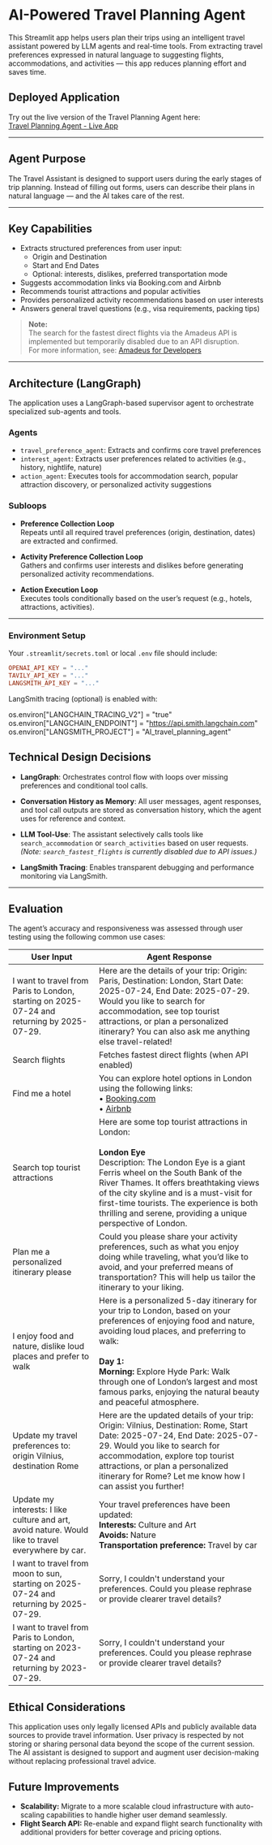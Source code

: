 # AI-Powered Travel Planning Agent

This Streamlit app helps users plan their trips using an intelligent travel assistant powered by LLM agents and real-time tools. From extracting travel preferences expressed in natural language to suggesting flights, accommodations, and activities — this app reduces planning effort and saves time.

## Deployed Application

Try out the live version of the Travel Planning Agent here:  
[Travel Planning Agent - Live App](https://travelaiagent-qvsgksxgdshpzv7wkfimvl.streamlit.app/)

---

## Agent Purpose

The Travel Assistant is designed to support users during the early stages of trip planning. Instead of filling out forms, users can describe their plans in natural language — and the AI takes care of the rest.

---

## Key Capabilities

- Extracts structured preferences from user input:
  - Origin and Destination  
  - Start and End Dates  
  - Optional: interests, dislikes, preferred transportation mode
- Suggests accommodation links via Booking.com and Airbnb
- Recommends tourist attractions and popular activities
- Provides personalized activity recommendations based on user interests
- Answers general travel questions (e.g., visa requirements, packing tips)

> **Note:**  
> The search for the fastest direct flights via the Amadeus API is implemented but temporarily disabled due to an API disruption.  
> For more information, see: [Amadeus for Developers](https://developers.amadeus.com/)

---

## Architecture (LangGraph)

The application uses a LangGraph-based supervisor agent to orchestrate specialized sub-agents and tools.

### Agents

- `travel_preference_agent`: Extracts and confirms core travel preferences
- `interest_agent`: Extracts user preferences related to activities (e.g., history, nightlife, nature)
- `action_agent`: Executes tools for accommodation search, popular attraction discovery, or personalized activity suggestions

### Subloops

- **Preference Collection Loop**  
  Repeats until all required travel preferences (origin, destination, dates) are extracted and confirmed.

- **Activity Preference Collection Loop**  
  Gathers and confirms user interests and dislikes before generating personalized activity recommendations.

- **Action Execution Loop**  
  Executes tools conditionally based on the user’s request (e.g., hotels, attractions, activities).

---
### Environment Setup

Your `.streamlit/secrets.toml` or local `.env` file should include:

```toml
OPENAI_API_KEY = "..."
TAVILY_API_KEY = "..."
LANGSMITH_API_KEY = "..."
```

LangSmith tracing (optional) is enabled with:

os.environ["LANGCHAIN_TRACING_V2"] = "true"
os.environ["LANGCHAIN_ENDPOINT"] = "https://api.smith.langchain.com"
os.environ["LANGSMITH_PROJECT"] = "AI_travel_planning_agent"

## Technical Design Decisions

- **LangGraph**: Orchestrates control flow with loops over missing preferences and conditional tool calls.

- **Conversation History as Memory**: All user messages, agent responses, and tool call outputs are stored as conversation history, which the agent uses for reference and context.

- **LLM Tool-Use**: The assistant selectively calls tools like `search_accommodation` or `search_activities` based on user requests.  
  *(Note: `search_fastest_flights` is currently disabled due to API issues.)*

- **LangSmith Tracing**: Enables transparent debugging and performance monitoring via LangSmith.

---

## Evaluation

The agent’s accuracy and responsiveness was assessed through user testing using the following common use cases:

| User Input                                                     | Agent Response                                                                                                                                                                                                                                  |
|----------------------------------------------------------------|-------------------------------------------------------------------------------------------------------------------------------------------------------------------------------------------------------------------------------------------------|
| I want to travel from Paris to London, starting on 2025-07-24 and returning by 2025-07-29. | Here are the details of your trip: Origin: Paris, Destination: London, Start Date: 2025-07-24, End Date: 2025-07-29. Would you like to search for accommodation, see top tourist attractions, or plan a personalized itinerary? You can also ask me anything else travel-related! |
| Search flights                                                | Fetches fastest direct flights (when API enabled)                                                                                                                                                                                             |
| Find me a hotel                                              | You can explore hotel options in London using the following links:<br>• [Booking.com](https://www.booking.com/searchresults.html?ss=London%2C+United+Kingdom&checkin=2025-07-24&checkout=2025-07-29&group_adults=2&no_rooms=1&order=bayesian_review_score)<br>• [Airbnb](https://www.airbnb.com/s/London%2C+United+Kingdom/homes?checkin=2025-07-24&checkout=2025-07-29&adults=2&superhost=true) |
| Search top tourist attractions                               | Here are some top tourist attractions in London:<br><br>**London Eye**<br>Description: The London Eye is a giant Ferris wheel on the South Bank of the River Thames. It offers breathtaking views of the city skyline and is a must-visit for first-time tourists. The experience is both thrilling and serene, providing a unique perspective of London. |
| Plan me a personalized itinerary please                      | Could you please share your activity preferences, such as what you enjoy doing while traveling, what you’d like to avoid, and your preferred means of transportation? This will help us tailor the itinerary to your liking.                    |
| I enjoy food and nature, dislike loud places and prefer to walk | Here is a personalized 5-day itinerary for your trip to London, based on your preferences of enjoying food and nature, avoiding loud places, and preferring to walk: <br><br>**Day 1:**<br>**Morning:** Explore Hyde Park: Walk through one of London’s largest and most famous parks, enjoying the natural beauty and peaceful atmosphere. |
| Update my travel preferences to: origin Vilnius, destination Rome | Here are the updated details of your trip: Origin: Vilnius, Destination: Rome, Start Date: 2025-07-24, End Date: 2025-07-29. Would you like to search for accommodation, explore top tourist attractions, or plan a personalized itinerary for Rome? Let me know how I can assist you further! |
| Update my interests: I like culture and art, avoid nature. Would like to travel everywhere by car. | Your travel preferences have been updated:<br>**Interests:** Culture and Art<br>**Avoids:** Nature<br>**Transportation preference:** Travel by car |
| I want to travel from moon to sun, starting on 2025-07-24 and returning by 2025-07-29. | Sorry, I couldn't understand your preferences. Could you please rephrase or provide clearer travel details? |
| I want to travel from Paris to London, starting on 2023-07-24 and returning by 2023-07-29. | Sorry, I couldn't understand your preferences. Could you please rephrase or provide clearer travel details? |

## Ethical Considerations

This application uses only legally licensed APIs and publicly available data sources to provide travel information. User privacy is respected by not storing or sharing personal data beyond the scope of the current session. The AI assistant is designed to support and augment user decision-making without replacing professional travel advice.

## Future Improvements

- **Scalability:** Migrate to a more scalable cloud infrastructure with auto-scaling capabilities to handle higher user demand seamlessly.
- **Flight Search API:** Re-enable and expand flight search functionality with additional providers for better coverage and pricing options.
